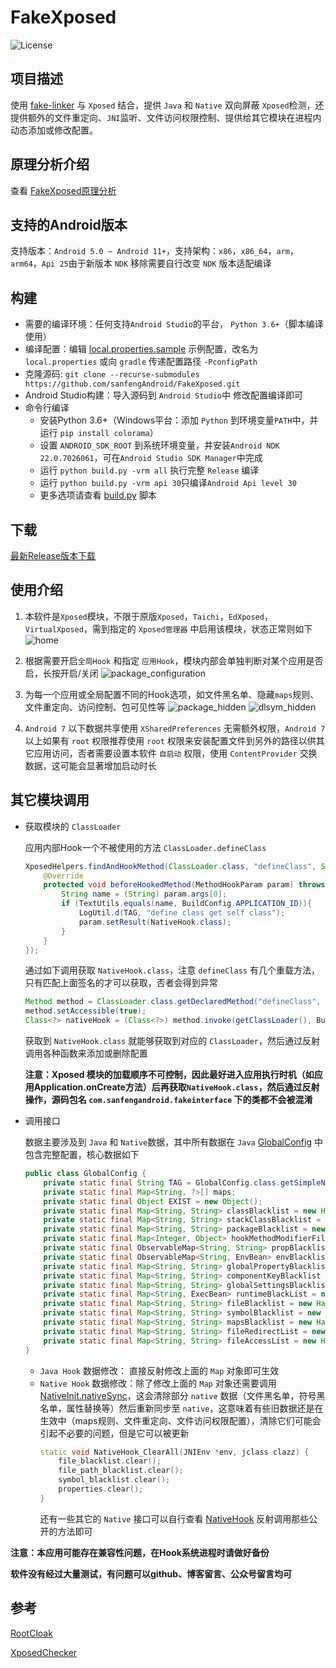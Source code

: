 # FakeXposed
![License](https://img.shields.io/badge/License-Apache2-blue)

## 项目描述
使用 [fake-linker](https://github.com/sanfengAndroid/fake-linker) 与 `Xposed` 结合，提供 `Java` 和 `Native` 双向屏蔽 `Xposed`检测，还提供额外的文件重定向、`JNI`监听、文件访问权限控制、提供给其它模块在进程内动态添加或修改配置。

## 原理分析介绍
查看 [FakeXposed原理分析](https://sanfengandroid.github.io/2021/02/20/fakexposed-principle-analyze/)

## 支持的Android版本
支持版本：`Android 5.0 ~ Android 11+`，支持架构：`x86`，`x86_64`，`arm`，`arm64`，`Api 25`由于新版本 `NDK` 移除需要自行改变 `NDK` 版本适配编译

## 构建
- 需要的编译环境：任何支持`Android Studio`的平台， `Python 3.6+`（脚本编译使用）
- 编译配置：编辑 [local.properties.sample](local.properties.sample) 示例配置，改名为 `local.properties` 或向 `gradle` 传递配置路径 `-PconfigPath`
- 克隆源码: `git clone --recurse-submodules https://github.com/sanfengAndroid/FakeXposed.git`
- Android Studio构建：导入源码到 `Android Studio`中 修改配置编译即可
- 命令行编译
  - 安装Python 3.6+（Windows平台：添加 `Python` 到环境变量`PATH`中，并运行 `pip install colorama`）
  - 设置 `ANDROID_SDK_ROOT` 到系统环境变量，并安装`Android NDK 22.0.7026061`，可在`Android Studio SDK Manager`中完成
  - 运行 `python build.py -vrm all` 执行完整 `Release` 编译
  - 运行 `python build.py -vrm api 30`只编译`Android Api level 30`
  - 更多选项请查看 [build.py](build.py) 脚本

## 下载
[最新Release版本下载](https://github.com/sanfengAndroid/FakeXposed/releases/latest)

## 使用介绍
1. 本软件是`Xposed`模块，不限于原版`Xposed`，`Taichi`，`EdXposed`，`VirtualXposed`，需到指定的 `Xposed管理器` 中启用该模块，状态正常则如下 ![home](capture/cn/home.png)
2. 根据需要开启`全局Hook` 和指定 `应用Hook`，模块内部会单独判断对某个应用是否启，长按开启/关闭 ![package_configuration](capture/cn/package_configuration.png)

3. 为每一个应用或全局配置不同的Hook选项，如文件黑名单、隐藏`maps`规则、文件重定向、访问控制、包可见性等 ![package_hidden](capture/cn/package_hidden.png) ![dlsym_hidden](capture/cn/dlsym_hidden.png)
4. `Android 7` 以下数据共享使用 `XSharedPreferences` 无需额外权限，`Android 7` 以上如果有 `root` 权限推荐使用 `root` 权限来安装配置文件到另外的路径以供其它应用访问，否者需要设置本软件 `自启动` 权限，使用 `ContentProvider` 交换数据，这可能会显著增加启动时长

## 其它模块调用
- 获取模块的 `ClassLoader`

    应用内部Hook一个不被使用的方法 `ClassLoader.defineClass`
    ```Java
    XposedHelpers.findAndHookMethod(ClassLoader.class, "defineClass", String.class, byte[].class, int.class, int.class, new XC_MethodHook() {
        @Override
        protected void beforeHookedMethod(MethodHookParam param) throws Throwable {
            String name = (String) param.args[0];
            if (TextUtils.equals(name, BuildConfig.APPLICATION_ID)){
                LogUtil.d(TAG, "define class get self class");
                param.setResult(NativeHook.class);
            }
        }
    });
    ```
    通过如下调用获取 `NativeHook.class`，注意 `defineClass` 有几个重载方法，只有匹配上面签名的才可以获取，否者会得到异常
    ```Java
    Method method = ClassLoader.class.getDeclaredMethod("defineClass", String.class, byte[].class, int.class, int.class);
    method.setAccessible(true);
    Class<?> nativeHook = (Class<?>) method.invoke(getClassLoader(), BuildConfig.APPLICATION_ID, null, 0, 0);
    ```
    获取到 `NativeHook.class` 就能够获取到对应的 `ClassLoader`，然后通过反射调用各种函数来添加或删除配置

    **注意：Xposed 模块的加载顺序不可控制，因此最好进入应用执行时机（如应用Application.onCreate方法）后再获取`NativeHook.class`，然后通过反射操作，源码包名 `com.sanfengandroid.fakeinterface` 下的类都不会被混淆**
- 调用接口

    数据主要涉及到 `Java` 和 `Native`数据，其中所有数据在 `Java` [GlobalConfig](app/src/main/java/com/sanfengandroid/fakeinterface/GlobalConfig.java) 中包含完整配置，核心数据如下
    ```Java
    public class GlobalConfig {
        private static final String TAG = GlobalConfig.class.getSimpleName();
        private static final Map<String, ?>[] maps;
        private static final Object EXIST = new Object();
        private static final Map<String, String> classBlacklist = new HashMap<>();
        private static final Map<String, String> stackClassBlacklist = new HashMap<>();
        private static final Map<String, String> packageBlacklist = new HashMap<>();
        private static final Map<Integer, Object> hookMethodModifierFilter = new HashMap<>();
        private static final ObservableMap<String, String> propBlacklist = new ObservableMap<>();
        private static final ObservableMap<String, EnvBean> envBlacklist = new ObservableMap<>();
        private static final Map<String, String> globalPropertyBlacklist = new HashMap<>();
        private static final Map<String, String> componentKeyBlacklist = new HashMap<>();
        private static final Map<String, String> globalSettingsBlacklist = new HashMap<>();
        private static final Map<String, ExecBean> runtimeBlackList = new HashMap<>();
        private static final Map<String, String> fileBlacklist = new HashMap<>();
        private static final Map<String, String> symbolBlacklist = new HashMap<>();
        private static final Map<String, String> mapsBlacklist = new HashMap<>();
        private static final Map<String, String> fileRedirectList = new HashMap<>();
        private static final Map<String, String> fileAccessList = new HashMap<>();
    }
    ```
    - `Java Hook` 数据修改： 直接反射修改上面的 `Map` 对象即可生效
    - `Native Hook` 数据修改：除了修改上面的 `Map` 对象还需要调用 [NativeInit.nativeSync](app/src/main/java/com/sanfengandroid/fakeinterface/NativeInit.java#nativeSync)，这会清除部分 `native` 数据（文件黑名单，符号黑名单，属性替换等）然后重新同步至 `native`，这意味着有些旧数据还是在生效中（maps规则、文件重定向、文件访问权限配置），清除它们可能会引起不必要的问题，但是它可以被更新
        ```cpp
        static void NativeHook_ClearAll(JNIEnv *env, jclass clazz) {
            file_blacklist.clear();
            file_path_blacklist.clear();
            symbol_blacklist.clear();
            properties.clear();
        }
        ```
        还有一些其它的 `Native` 接口可以自行查看 [NativeHook](app/src/main/java/com/sanfengandroid/fakeinterface/NativeHook.java) 反射调用那些公开的方法即可

**注意：本应用可能存在兼容性问题，在Hook系统进程时请做好备份**

**软件没有经过大量测试，有问题可以github、博客留言、公众号留言均可**
## 参考
[RootCloak](https://github.com/devadvance/rootcloak)

[XposedChecker](https://github.com/w568w/XposedChecker)